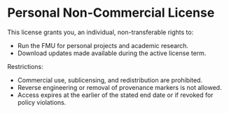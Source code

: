 # Personal Non-Commercial License

This license grants you, an individual, non-transferable rights to:

- Run the FMU for personal projects and academic research.
- Download updates made available during the active license term.

Restrictions:

- Commercial use, sublicensing, and redistribution are prohibited.
- Reverse engineering or removal of provenance markers is not allowed.
- Access expires at the earlier of the stated end date or if revoked for policy violations.

